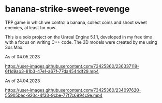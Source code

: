 # banana-strike-sweet-revenge
TPP game in which we control a banana, collect coins and shoot sweet enemies, at least for now.

This is a solo project on the Unreal Engine 5.1.1, developed in my free time with a focus on writing C++ code. The 3D models were created by me using 3ds Max. 


As of 04.05.2023


https://user-images.githubusercontent.com/73425360/236337118-6f1d9ab3-81b3-47e1-a67f-77da4544df29.mp4



As of 24.04.2023

https://user-images.githubusercontent.com/73425360/234097620-55905bec-920c-4f33-9cbe-77f7c6994c9e.mp4

